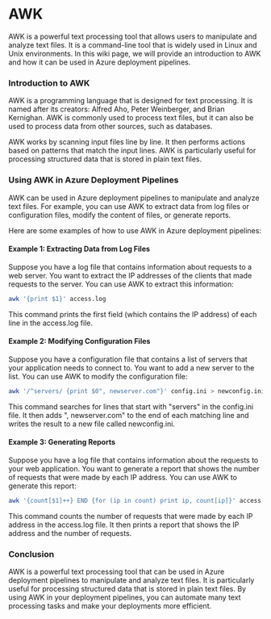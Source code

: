 # AWK

AWK is a powerful text processing tool that allows users to manipulate and analyze text files. It is a command-line tool that is widely used in Linux and Unix environments. In this wiki page, we will provide an introduction to AWK and how it can be used in Azure deployment pipelines.

### Introduction to AWK

AWK is a programming language that is designed for text processing. It is named after its creators: Alfred Aho, Peter Weinberger, and Brian Kernighan. AWK is commonly used to process text files, but it can also be used to process data from other sources, such as databases.

AWK works by scanning input files line by line. It then performs actions based on patterns that match the input lines. AWK is particularly useful for processing structured data that is stored in plain text files.

### Using AWK in Azure Deployment Pipelines

AWK can be used in Azure deployment pipelines to manipulate and analyze text files. For example, you can use AWK to extract data from log files or configuration files, modify the content of files, or generate reports.

Here are some examples of how to use AWK in Azure deployment pipelines:

#### Example 1: Extracting Data from Log Files

Suppose you have a log file that contains information about requests to a web server. You want to extract the IP addresses of the clients that made requests to the server. You can use AWK to extract this information:

```bash
awk '{print $1}' access.log
```

This command prints the first field (which contains the IP address) of each line in the access.log file.

#### Example 2: Modifying Configuration Files

Suppose you have a configuration file that contains a list of servers that your application needs to connect to. You want to add a new server to the list. You can use AWK to modify the configuration file:

```bash
awk '/^servers/ {print $0", newserver.com"}' config.ini > newconfig.ini
```

This command searches for lines that start with "servers" in the config.ini file. It then adds ", newserver.com" to the end of each matching line and writes the result to a new file called newconfig.ini.

#### Example 3: Generating Reports

Suppose you have a log file that contains information about the requests to your web application. You want to generate a report that shows the number of requests that were made by each IP address. You can use AWK to generate this report:

```bash
awk '{count[$1]++} END {for (ip in count) print ip, count[ip]}' access.log
```

This command counts the number of requests that were made by each IP address in the access.log file. It then prints a report that shows the IP address and the number of requests.

### Conclusion

AWK is a powerful text processing tool that can be used in Azure deployment pipelines to manipulate and analyze text files. It is particularly useful for processing structured data that is stored in plain text files. By using AWK in your deployment pipelines, you can automate many text processing tasks and make your deployments more efficient.
